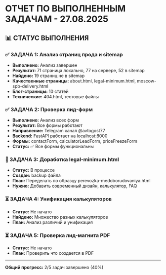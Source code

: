 # ОТЧЕТ ПО ВЫПОЛНЕННЫМ ЗАДАЧАМ - 27.08.2025

## 📊 СТАТУС ВЫПОЛНЕНИЯ

### ✅ ЗАДАЧА 1: Анализ страниц прода и sitemap
- **Выполнено:** Анализ завершен
- **Результат:** 71 страница локально, 77 на сервере, 52 в sitemap
- **Найдено:** 19 страниц не в sitemap
- **Качественные страницы:** about.html, legal-minimum.html, moscow-spb-delivery.html
- **Блог-страницы:** 10 статей
- **Технические:** 404.html, тестовые файлы

### ✅ ЗАДАЧА 2: Проверка лид-форм
- **Выполнено:** Анализ всех форм
- **Результат:** Все формы работают
- **Направление:** Telegram канал @avtogost77
- **Backend:** FastAPI работает на localhost:8000
- **Формы:** contactForm, calculatorLeadForm, priceFreezeForm
- **Статус:** ✅ Все формы функциональны

### 🔄 ЗАДАЧА 3: Доработка legal-minimum.html
- **Статус:** В процессе
- **Создан:** backup файла
- **План:** Переделать по образцу perevozka-medoborudovaniya.html
- **Нужно:** Добавить современный дизайн, калькулятор, FAQ

### ⏳ ЗАДАЧА 4: Унификация калькуляторов
- **Статус:** Не начато
- **Найдено:** Множество разных калькуляторов
- **План:** Анализ различий и унификация

### ⏳ ЗАДАЧА 5: Проверка лид-магнита PDF
- **Статус:** Не начато
- **План:** Проверить что создается в PDF

---
**Общий прогресс:** 2/5 задач завершено (40%)

